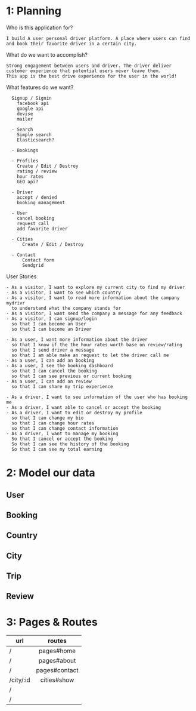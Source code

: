
# 1: Planning

  Who is this application for?

    I build A user personal driver platform. A place where users can find and book their favorite driver in a certain city.

  What do we want to accomplish?

    Strong engagement between users and driver. The driver deliver customer experience that potential users never leave them.
    This app is the best drive experience for the user in the world!

  What features do we want?

      Signup / Signin
        facebook api
        google api
        devise
        mailer

      - Search
        Simple search
        Elasticsearch?

      - Bookings

      - Profiles
        Create / Edit / Destroy
        rating / review
        hour rates
        GEO api?

      - Driver
        accept / denied
        booking management

      - User
        cancel booking
        request call
        add favorite driver

      - Cities
          Create / Edit / Destroy

      - Contact
          Contact form
          Sendgrid

  User Stories

    - As a visitor, I want to explore my current city to find my driver
    - As a visitor, I want to see which country
    - As a visitor, I want to read more information about the company mydrivr
      to understand what the company stands for
    - As a visitor, I want send the company a message for any feedback
    - As a visitor, I can signup/login
      so that I can become an User
      so that I can become an Driver

    - As a user, I want more information about the driver
      so that I know if the the hour rates worth base on review/rating
      so that I send driver a message
      so that I am able make an request to let the driver call me
    - As a user, I can add an booking
    - As a user, I see the booking dashboard
      so that I can cancel the booking
      so that I can see previous or current booking
    - As a user, I can add an review
      so that I can share my trip experience

    - As a driver, I want to see information of the user who has booking me
    - As a driver, I want able to cancel or accept the booking
    - As a driver, I want to edit or destroy my profile
      so that I can change my bio
      so that I can change hour rates
      so that I can change contact information
    - As a driver, I want to manage my booking
      So that I cancel or accept the booking
      So that I can see the history of the booking
      So that I can see my total earning


# 2: Model our data

  User
  -
  Booking
  -
  Country
  -
  City
  -
  Trip
  -
  Review
  -

# 3: Pages & Routes

| url           | routes             |
| ------------- |:------------------:|
| /             | pages#home         |
| /             | pages#about        |
| /             | pages#contact      |
| /city/:id     | cities#show        |
| /             |                    |
| /             |                    |




